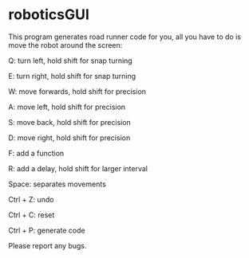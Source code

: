 # roboticsGUI
This program generates road runner code for you, all you have to do is move the robot around the screen:

  Q: turn left, hold shift for snap turning
  
  E: turn right, hold shift for snap turning

  W: move forwards, hold shift for precision
  
  A: move left, hold shift for precision
  
  S: move back, hold shift for precision
  
  D: move right, hold shift for precision


  F: add a function
  
  R: add a delay, hold shift for larger interval


  Space: separates movements


  Ctrl + Z: undo
  
  Ctrl + C: reset
  
  Ctrl + P: generate code

Please report any bugs.
